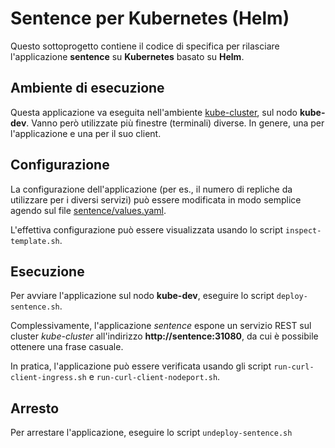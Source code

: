 # Sentence per Kubernetes (Helm) 

Questo sottoprogetto contiene il codice di specifica per rilasciare l'applicazione **sentence** su **Kubernetes** basato su **Helm**.  

## Ambiente di esecuzione 

Questa applicazione va eseguita nell'ambiente [kube-cluster](../../environments/kube-cluster/), sul nodo **kube-dev**. 
Vanno però utilizzate più finestre (terminali) diverse. In genere, una per l'applicazione e una per il suo client.  

## Configurazione 

La configurazione dell'applicazione (per es., il numero di repliche da utilizzare per i diversi servizi) 
può essere modificata in modo semplice agendo sul file [sentence/values.yaml](sentence/values.yaml). 

L'effettiva configurazione può essere visualizzata usando lo script `inspect-template.sh`.  

## Esecuzione 

Per avviare l'applicazione sul nodo **kube-dev**, eseguire lo script `deploy-sentence.sh`. 

Complessivamente, l'applicazione *sentence* espone un servizio REST sul cluster *kube-cluster* all'indirizzo **http://sentence:31080**, da cui è possibile ottenere una frase casuale.

In pratica, l'applicazione può essere verificata usando gli script `run-curl-client-ingress.sh` e `run-curl-client-nodeport.sh`. 

## Arresto 

Per arrestare l'applicazione, eseguire lo script `undeploy-sentence.sh` 

